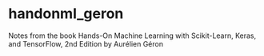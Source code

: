 # handonml_geron
Notes from the book Hands-On Machine Learning with Scikit-Learn, Keras, and TensorFlow, 2nd Edition by Aurélien Géron
